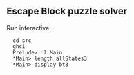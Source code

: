 ## Escape Block puzzle solver

Run interactive:
```
  cd src
  ghci
  Prelude> :l Main
  *Main> length allStates3
  *Main> display bt3
```
